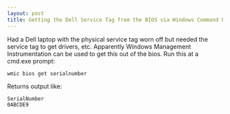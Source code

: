 ```yaml
---
layout: post
title: Getting the Dell Service Tag from the BIOS via Windows Command Prompt
---
```


Had a Dell laptop with the physical service tag worn off but needed the service tag to get drivers, etc. Apparently Windows Management Instrumentation can be used to get this out of the bios. Run this at a cmd.exe prompt:

`wmic bios get serialnumber`

Returns output like:

```
SerialNumber
0ABCDE9
```
